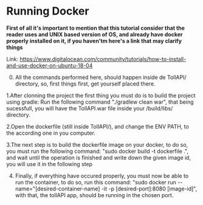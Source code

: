<h1><strong>Running Docker</strong></h1>

<b>First of all it's important to mention that this tutorial consider that the reader uses and UNIX based version of OS,
and already have docker properly installed on it, if you haven'tm here's a link that may clarify things</b>

Link: https://www.digitalocean.com/community/tutorials/how-to-install-and-use-docker-on-ubuntu-18-04

0. All the commands performed here, should happen inside de TollAPI/ directory, so, first things first, get yourself placed there.

1.After clonning the project the first thing you must do is to build the project using gradle:
Run the following command "./gradlew clean war", that being sucessfull,
you will have the TollAPI.war file inside your /build/libs/ directory.

2.Open the dockerfile (still inside TollAPI/), and change the ENV PATH, to the according one in you computer.

3.The next step is to build the dockerfile image on your docker, to do so, you must run the following command:
"sudo docker build -t dockerfile .", and wait until the operation is finished and write down the given image id, you will
use it in the following step

4. Finally, if everything have occured properly, you must now be able to run the container, to do so, run this command:
"sudo docker run --name="[desired-container-name] -it -p [desired-port]:8080 [image-id]", with that, the tollAPI app,
should be running in the chosen port.
